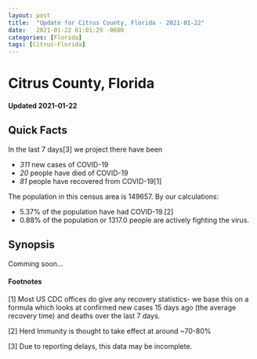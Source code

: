 ```yaml
---
layout: post
title:  "Update for Citrus County, Florida - 2021-01-22"
date:   2021-01-22 01:01:29 -0600
categories: [Florida]
tags: [Citrus-Florida]
---
```


# Citrus County, Florida
#### Updated 2021-01-22

## Quick Facts

In the last 7 days[3] we project there have been
- *311* new cases of COVID-19
- *20* people have died of COVID-19
- *81* people have recovered from COVID-19[1]

The population in this census area is 149657. By our calculations:
- 5.37% of the population have had COVID-19.[2]
- 0.88% of the population or 1317.0 people are actively fighting the virus.

## Synopsis

Comming soon...


#### Footnotes

[1] Most US CDC offices do give any recovery statistics- we base this on a formula which looks at confirmed new cases
15 days ago (the average recovery time) and deaths over the last 7 days.

[2] Herd Immunity is thought to take effect at around ~70-80%

[3] Due to reporting delays, this data may be incomplete.
 
    